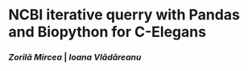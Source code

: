 # NCBI iterative querry with Pandas and Biopython for C-Elegans

### _Zorilă Mircea_ | _Ioana Vlădăreanu_